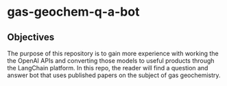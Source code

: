 # gas-geochem-q-a-bot

## Objectives

The purpose of this repository is to gain more experience with working the the OpenAI APIs and converting those models to useful products through the LangChain platform. In this repo, the reader will find a question and answer bot that uses published papers on the subject of gas geochemistry.
